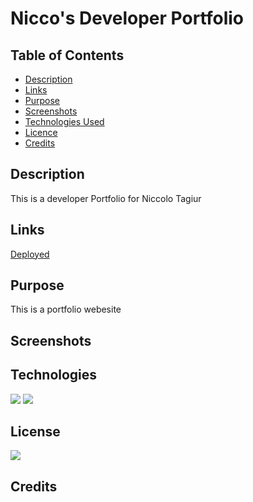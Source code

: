 # Nicco's Developer Portfolio

## Table of Contents

* [Description](#description)
* [Links](#links)
* [Purpose](#purpose)
* [Screenshots](#screenshots)
* [Technologies Used](#technologies)
* [Licence](#license)
* [Credits](#credits)
## Description

This is a developer Portfolio for Niccolo Tagiur

## Links

<a href="https://crisesaverting.github.io/NiccoDevPortfolio/">Deployed</a>

## Purpose

This is a portfolio webesite 
## Screenshots



## Technologies

<img src="https://img.shields.io/badge/Built%20with-HTML5-blue">

<img src="https://img.shields.io/badge/Built%20with-CSS3-blue">

## License

<img src="https://img.shields.io/badge/license-MIT-blue">

## Credits
